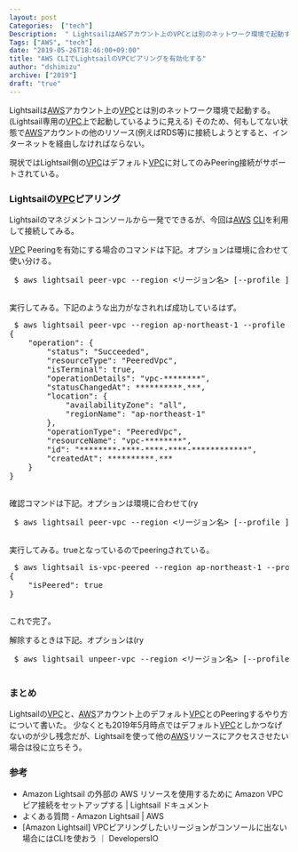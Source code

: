 ```yaml
---
layout: post
Categories:  ["tech"]
Description:  " LightsailはAWSアカウント上のVPCとは別のネットワーク環境で起動する。(Lightsail専用のVPC上で起動しているように見える)そのため、何もしてない状態でAWSアカウントの他のリソース(例えばRDS等)に接続しようとする"
Tags: ["AWS", "tech"]
date: "2019-05-26T18:46:00+09:00"
title: "AWS CLIでLightsailのVPCピアリングを有効化する"
author: "dshimizu"
archive: ["2019"]
draft: "true"
---
```


<body>
<p>Lightsailは<a class="keyword" href="http://d.hatena.ne.jp/keyword/AWS">AWS</a>アカウント上の<a class="keyword" href="http://d.hatena.ne.jp/keyword/VPC">VPC</a>とは別のネットワーク環境で起動する。(Lightsail専用の<a class="keyword" href="http://d.hatena.ne.jp/keyword/VPC">VPC</a>上で起動しているように見える)
そのため、何もしてない状態で<a class="keyword" href="http://d.hatena.ne.jp/keyword/AWS">AWS</a>アカウントの他のリソース(例えばRDS等)に接続しようとすると、インターネットを経由しなければならない。</p>

<p>現状ではLightsail側の<a class="keyword" href="http://d.hatena.ne.jp/keyword/VPC">VPC</a>はデフォルト<a class="keyword" href="http://d.hatena.ne.jp/keyword/VPC">VPC</a>に対してのみPeering接続がサポートされている。</p>
</body>

<!-- more -->

<body>
<h3>Lightsailの<a class="keyword" href="http://d.hatena.ne.jp/keyword/VPC">VPC</a>ピアリング</h3>


<p>Lightsailのマネジメントコンソールから一発でできるが、今回は<a class="keyword" href="http://d.hatena.ne.jp/keyword/AWS">AWS</a> <a class="keyword" href="http://d.hatena.ne.jp/keyword/CLI">CLI</a>を利用して接続してみる。</p>

<p><a class="keyword" href="http://d.hatena.ne.jp/keyword/VPC">VPC</a> Peeringを有効にする場合のコマンドは下記。オプションは環境に合わせて使い分ける。</p>

<pre> $ aws lightsail peer-vpc --region &lt;リージョン名&gt; [--profile ]
 </pre>


<p>実行してみる。下記のような出力がなされれば成功しているはず。</p>

<pre> $ aws lightsail peer-vpc --region ap-northeast-1 --profile hogehoge
{
    "operation": {
        "status": "Succeeded",
        "resourceType": "PeeredVpc",
        "isTerminal": true,
        "operationDetails": "vpc-********",
        "statusChangedAt": **********.***,
        "location": {
            "availabilityZone": "all",
            "regionName": "ap-northeast-1"
        },
        "operationType": "PeeredVpc",
        "resourceName": "vpc-********",
        "id": "********-****-****-****-************",
        "createdAt": **********.***
    }
}
 </pre>


<p>確認コマンドは下記。オプションは環境に合わせて(ry</p>

<pre> $ aws lightsail peer-vpc --region &lt;リージョン名&gt; [--profile ]
 </pre>


<p>実行してみる。trueとなっているのでpeeringされている。</p>

<pre> $ aws lightsail is-vpc-peered --region ap-northeast-1 --profile hogehoge
{
    "isPeered": true
}
 </pre>


<p>これで完了。</p>

<p>解除するときは下記。オプションは(ry</p>

<pre> $ aws lightsail unpeer-vpc --region &lt;リージョン名&gt; [--profile ]
 </pre>


<h3>まとめ</h3>


<p>Lightsailの<a class="keyword" href="http://d.hatena.ne.jp/keyword/VPC">VPC</a>と、<a class="keyword" href="http://d.hatena.ne.jp/keyword/AWS">AWS</a>アカウント上のデフォルト<a class="keyword" href="http://d.hatena.ne.jp/keyword/VPC">VPC</a>とのPeeringするやり方について書いた。
少なくとも2019年5月時点ではデフォルト<a class="keyword" href="http://d.hatena.ne.jp/keyword/VPC">VPC</a>としかつなげないのが少し残念だが、Lightsailを使って他の<a class="keyword" href="http://d.hatena.ne.jp/keyword/AWS">AWS</a>リソースにアクセスさせたい場合は役に立ちそう。</p>

<h3>参考</h3>


<ul>
    <li><a target="_brank" rel="noopener noreferrer" herf="https://lightsail.aws.amazon.com/ls/docs/ja_jp/articles/lightsail-how-to-set-up-vpc-peering-with-aws-resources">Amazon Lightsail の外部の AWS リソースを使用するために Amazon VPC ピア接続をセットアップする | Lightsail ドキュメント</a></li>
    <li><a target="_brank" rel="noopener noreferrer" herf="https://aws.amazon.com/jp/lightsail/faq/">よくある質問 - Amazon Lightsail | AWS</a></li>
    <li><a target="_brank" rel="noopener noreferrer" herf="https://dev.classmethod.jp/cloud/aws/lightsail-vpc-peering-with-cli/">[Amazon Lightsail] VPCピアリングしたいリージョンがコンソールに出ない場合にはCLIを使おう ｜ DevelopersIO</a></li>
</ul>

</body>

